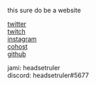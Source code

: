 this sure do be a website

[twitter](https://twitter.com/headsetruler)  
[twitch](https://twitch.tv/headsetruler)  
[instagram](https://instagram.com/eggboiy)  
[cohost](https://cohost.org/headsetruler)  
[github](https://github.com/alph4numb3r)  

jami: headsetruler  
discord: headsetruler#5677
